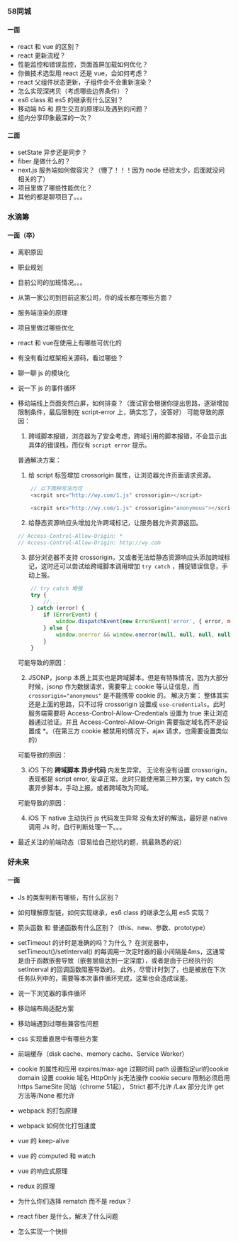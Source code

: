 ### 58同城
#### 一面
* react 和 vue 的区别？
* react 更新流程？
* 性能监控和错误监控，页面首屏加载如何优化？
* 你做技术选型用 react 还是 vue，会如何考虑？
* react 父组件状态更新，子组件会不会重新渲染？
* 怎么实现深拷贝（考虑哪些边界条件）？
* es6 class 和 es5 的继承有什么区别？
* 移动端 h5 和 原生交互的原理以及遇到的问题？
* 组内分享印象最深的一次？
#### 二面
* setState 异步还是同步？
* fiber 是做什么的？
* next.js 服务端如何做容灾？（懵了！！！因为 node 经验太少，后面就没问相关的了）
* 项目里做了哪些性能优化？
* 其他的都是聊项目了。。。
### 水滴筹
#### 一面（卒）
* 离职原因
* 职业规划
* 目前公司的加班情况。。。
* 从第一家公司到目前这家公司，你的成长都在哪些方面？
* 服务端渲染的原理
* 项目里做过哪些优化
* react 和 vue在使用上有哪些可优化的
* 有没有看过框架相关源码，看过哪些？
* 聊一聊 js 的模块化
* 说一下 js 的事件循环
* 移动端线上页面突然白屏，如何排查？（面试官会根据你提出思路，逐渐增加限制条件，最后限制在 script-error 上，确实忘了，没答好）
    可能导致的原因：
    1. 跨域脚本报错，浏览器为了安全考虑，跨域引用的脚本报错，不会显示出具体的错误栈，而仅有 `script error` 提示。
    
    普通解决方案：
    1. 给 script 标签增加 crossorigin 属性，让浏览器允许页面请求资源。
    ``` javascript
        // 以下两种写法均可
        <scrpit src="http://wy.com/1.js" crossorigin></script>

        <scrpit src="http://wy.com/1.js" crossorigin="anonymous"></script>
    ```
    2. 给静态资源响应头增加允许跨域标记，让服务器允许资源返回。
    ```javascript
    // Access-Control-Allow-Origin: * 
    // Access-Control-Allow-Origin: http://wy.com
    ```
    3. 部分浏览器不支持 crossorigin，又或者无法给静态资源响应头添加跨域标记，这时还可以尝试给跨域脚本调用增加 `try catch` ，捕捉错误信息，手动上报。
    ``` javascript
        // try catch 增强
        try {
            //...
        } catch (error) {
            if (ErrorEvent) {
                window.dispatchEvent(new ErrorEvent('error', { error, message: error.message })) // 这里也会触发window.onerror
            } else {
                window.onerror && window.onerror(null, null, null, null, error)
            }
        }
    ```


    可能导致的原因：

    2. JSONP，jsonp 本质上其实也是跨域脚本。但是有特殊情况，因为大部分时候，jsonp 作为数据请求，需要带上 cookie 等认证信息，而 `crossorigin="anonymous"` 是不能携带 cookie 的。
    解决方案：
    整体其实还是上面的思路，只不过将 crossorigin 设置成 `use-credentials`。此时服务端需要将 Access-Control-Allow-Credentials 设置为 true 来让浏览器通过验证。并且 Access-Control-Allow-Origin 需要指定域名而不是设置成 *。（在第三方 cookie 被禁用的情况下，ajax 请求，也需要设置类似的）

    可能导致的原因：

    3. iOS 下的 **跨域脚本** **异步代码** 内发生异常。
    无论有没有设置 crossorigin，表现都是 script error, 安卓正常。此时只能使用第三种方案，try catch 包裹异步脚本，手动上报。或者跨域改为同域。

    可能导致的原因：
    
    4. iOS 下 native 主动执行 js 代码发生异常
    没有太好的解法，最好是 native 调用 Js 时，自行判断处理一下。。。

* 最近关注的前端动态（容易给自己挖坑的题，挑最熟悉的说）

### 好未来
#### 一面
* Js 的类型判断有哪些，有什么区别？
* 如何理解原型链，如何实现继承，es6 class 的继承怎么用 es5 实现？
* 箭头函数 和 普通函数有什么区别？（this、new、参数、prototype）
* setTimeout 的计时是准确的吗？为什么？
    在浏览器中，setTimeout()/setInterval() 的每调用一次定时器的最小间隔是4ms，这通常是由于函数嵌套导致（嵌套层级达到一定深度），或者是由于已经执行的 setInterval 的回调函数阻塞导致的。
    此外，尽管计时到了，也是被放在下次任务队列中的，需要等本次事件循环完成，这里也会造成误差。
    
* 说一下浏览器的事件循环
* 移动端布局适配方案
* 移动端遇到过哪些兼容性问题
* css 实现垂直居中有哪些方案
* 前端缓存（disk cache、memory cache、Service Worker）
* cookie 的属性和应用
    expires/max-age 过期时间
    path 设置指定url的cookie
    domain 设置 cookie 域名
    HttpOnly js无法操作 cookie
    secure 限制必须启用 https
    SameSite 同站（chrome 51起）， Strict 都不允许 /Lax 部分允许 get 方法等/None 都允许
* webpack 的打包原理
* webpack 如何优化打包速度
* vue 的 keep-alive 
* vue 的 computed 和 watch
* vue 的响应式原理
* redux 的原理
* 为什么你们选择 rematch 而不是 redux？
* react fiber 是什么，解决了什么问题
* 怎么实现一个快排